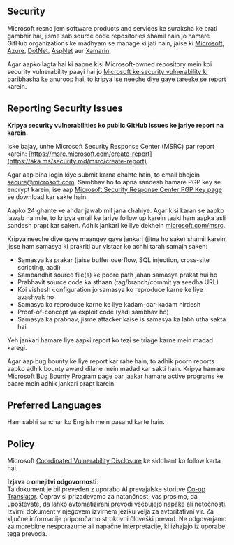 <!--
CO_OP_TRANSLATOR_METADATA:
{
  "original_hash": "57f14126c1c6add76b3aef3844dfe4e3",
  "translation_date": "2025-05-09T04:21:37+00:00",
  "source_file": "SECURITY.md",
  "language_code": "sl"
}
-->
## Security

Microsoft resno jem software products and services ke suraksha ke prati gambhir hai, jisme sab source code repositories shamil hain jo hamare GitHub organizations ke madhyam se manage ki jati hain, jaise ki [Microsoft](https://github.com/Microsoft), [Azure](https://github.com/Azure), [DotNet](https://github.com/dotnet), [AspNet](https://github.com/aspnet) aur [Xamarin](https://github.com/xamarin).

Agar aapko lagta hai ki aapne kisi Microsoft-owned repository mein koi security vulnerability paayi hai jo [Microsoft ke security vulnerability ki paribhasha](https://aka.ms/security.md/definition) ke anuroop hai, to kripya ise neeche diye gaye tareeke se report karein.

## Reporting Security Issues

**Kripya security vulnerabilities ko public GitHub issues ke jariye report na karein.**

Iske bajay, unhe Microsoft Security Response Center (MSRC) par report karein: [https://msrc.microsoft.com/create-report](https://aka.ms/security.md/msrc/create-report).

Agar aap bina login kiye submit karna chahte hain, to email bhejein [secure@microsoft.com](mailto:secure@microsoft.com). Sambhav ho to apna sandesh hamare PGP key se encrypt karein; ise aap [Microsoft Security Response Center PGP Key page](https://aka.ms/security.md/msrc/pgp) se download kar sakte hain.

Aapko 24 ghante ke andar jawab mil jana chahiye. Agar kisi karan se aapko jawab na mile, to kripya email ke jariye follow up karein taaki ham aapka asli sandesh prapt kar saken. Adhik jankari ke liye dekhein [microsoft.com/msrc](https://www.microsoft.com/msrc).

Kripya neeche diye gaye maangey gaye jankari (jitna ho sake) shamil karein, jisse ham samasya ki prakriti aur vistaar ko achhi tarah samajh saken:

  * Samasya ka prakar (jaise buffer overflow, SQL injection, cross-site scripting, aadi)
  * Sambandhit source file(s) ke poore path jahan samasya prakat hui ho
  * Prabhavit source code ka sthaan (tag/branch/commit ya seedha URL)
  * Koi vishesh configuration jo samasya ko reproduce karne ke liye avashyak ho
  * Samasya ko reproduce karne ke liye kadam-dar-kadam nirdesh
  * Proof-of-concept ya exploit code (yadi sambhav ho)
  * Samasya ka prabhav, jisme attacker kaise is samasya ka labh utha sakta hai

Yeh jankari hamare liye aapki report ko tezi se triage karne mein madad karegi.

Agar aap bug bounty ke liye report kar rahe hain, to adhik poorn reports aapko adhik bounty award dilane mein madad kar sakti hain. Kripya hamare [Microsoft Bug Bounty Program](https://aka.ms/security.md/msrc/bounty) page par jaakar hamare active programs ke baare mein adhik jankari prapt karein.

## Preferred Languages

Ham sabhi sanchar ko English mein pasand karte hain.

## Policy

Microsoft [Coordinated Vulnerability Disclosure](https://aka.ms/security.md/cvd) ke siddhant ko follow karta hai.

**Izjava o omejitvi odgovornosti**:  
Ta dokument je bil preveden z uporabo AI prevajalske storitve [Co-op Translator](https://github.com/Azure/co-op-translator). Čeprav si prizadevamo za natančnost, vas prosimo, da upoštevate, da lahko avtomatizirani prevodi vsebujejo napake ali netočnosti. Izvirni dokument v njegovem izvirnem jeziku velja za avtoritativni vir. Za ključne informacije priporočamo strokovni človeški prevod. Ne odgovarjamo za morebitne nesporazume ali napačne interpretacije, ki izhajajo iz uporabe tega prevoda.